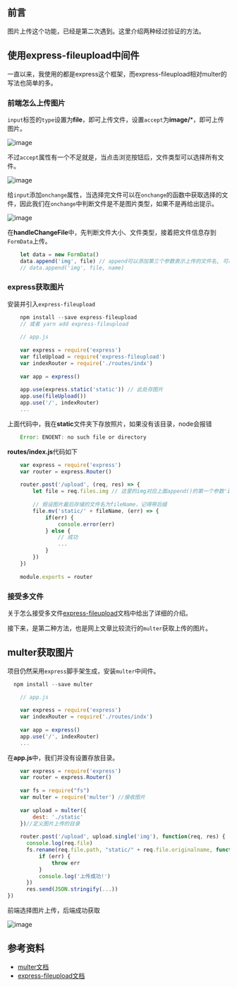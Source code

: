 
## 前言

图片上传这个功能，已经是第二次遇到。这里介绍两种经过验证的方法。

## 使用express-fileupload中间件

一直以来，我使用的都是express这个框架，而express-fileupload相对multer的写法也简单的多。

### 前端怎么上传图片

`input`标签的`type`设置为**file**，即可上传文件，设置`accept`为**image/***，即可上传图片。

![image](https://raw.githubusercontent.com/Drowned-fish/markdown-images/master/input1.png)

不过`accept`属性有一个不足就是，当点击浏览按钮后，文件类型可以选择所有文件。

![image](https://raw.githubusercontent.com/Drowned-fish/markdown-images/master/input2.png)

给`input`添加`onchange`属性，当选择完文件可以在`onchange`的函数中获取选择的文件，因此我们在`onchange`中判断文件是不是图片类型，如果不是再给出提示。

![image](https:/raw.githubusercontent.com/Drowned-fish/markdown-images/master/input3.png)

在**handleChangeFile**中，先判断文件大小、文件类型，接着把文件信息存到`FormData`上传。

```javascript
    let data = new FormData()
    data.append('img', file) // append可以添加第三个参数表示上传的文件名, 可以防止文件名冲突
    // data.append('img', file, name)
```

### express获取图片

安装并引入`express-fileupload`

```javascript
    npm install --save express-fileupload 
    // 或者 yarn add express-fileupload
    
    // app.js
    
    var express = require('express')
    var fileUpload = require('express-fileupload')
    var indexRouter = require('./routes/indx')
    
    var app = express()
    
    app.use(express.static('static')) // 此处存图片
    app.use(fileUpload()) 
    app.use('/', indexRouter)
    ...
```
上面代码中，我在**static**文件夹下存放照片，如果没有该目录，node会报错

```javascript
    Error: ENOENT: no such file or directory
```

**routes/index.js**代码如下

```javascript
    var express = require('express')
    var router = express.Router()
    
    router.post('/upload', (req, res) => {
        let file = req.files.img // 这里的img对应上面append()的第一个参数'img'
        
        // 假设图片最后存储的文件名为fileName，记得带后缀
        file.mv('static/' + fileName, (err) => {
            if(err) {
                console.error(err)
            } else {
                // 成功
                ...
            }
        })
    })
    
    module.exports = router
```

### 接受多文件

关于怎么接受多文件[express-fileupload](https://github.com/richardgirges/express-fileupload/tree/master/example#multi-file-upload)文档中给出了详细的介绍。

接下来，是第二种方法，也是网上文章比较流行的`multer`获取上传的图片。

## multer获取图片

项目仍然采用`express`脚手架生成，安装`multer`中间件。

```javascript
  npm install --save multer 

    // app.js
    
    var express = require('express')
    var indexRouter = require('./routes/indx')
    
    var app = express()
    app.use('/', indexRouter)
    ...
```
在**app.js**中，我们并没有设置存放目录。

```javascript
    var express = require('express')
    var router = express.Router()
    
    var fs = require("fs")
    var multer = require('multer') //接收图片
    
    var upload = multer({
        dest: './static'
    })//定义图片上传的目录
    
    router.post('/upload', upload.single('img'), function(req, res) {
      console.log(req.file)
      fs.rename(req.file.path, "static/" + req.file.originalname, function(err) {
          if (err) {
              throw err
          }
          console.log('上传成功!')
      })
      res.send(JSON.stringify(...))
})
```
前端选择图片上传，后端成功获取

![image](https:/raw.githubusercontent.com/Drowned-fish/markdown-images/master/input4.png)

## 参考资料

+ [multer文档](https://github.com/expressjs/multer/blob/master/doc/README-zh-cn.md)
+ [express-fileupload文档](https://github.com/richardgirges/express-fileupload/tree/master/example#multi-file-upload)

